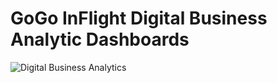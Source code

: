 # GoGo InFlight Digital Business Analytic Dashboards

![Digital Business Analytics](image/gogo.png)
